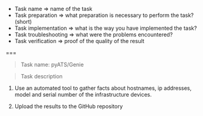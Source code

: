 * Task name => name of the task
* Task preparation => what preparation is necessary to perform the task? (short)
* Task implementation => what is the way you have implemented the task?
* Task troubleshooting => what were the problems encountered?
* Task verification => proof of the quality of the result



===



>Task name: pyATS/Genie

>Task description

1. Use an automated tool to gather facts about hostnames, ip addresses, model and serial number of the infrastructure devices.

2. Upload the results to the GitHub repository